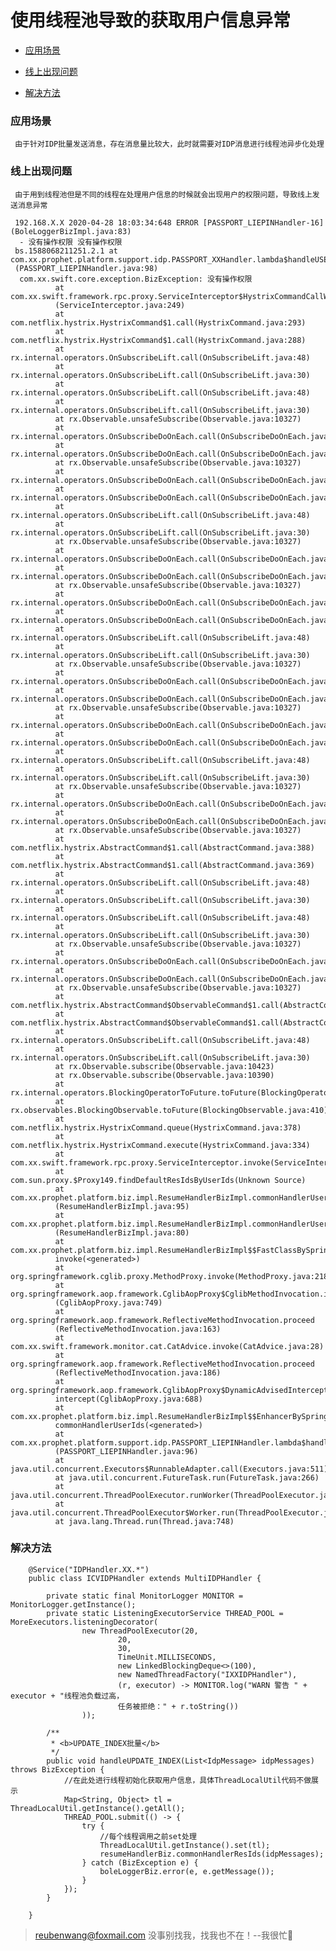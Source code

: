 # 使用线程池导致的获取用户信息异常

 - [应用场景](#应用场景)
 
 - [线上出现问题](#线上出现问题)
  
 - [解决方法](#解决方法)
 
 ### 应用场景
     由于针对IDP批量发送消息，存在消息量比较大，此时就需要对IDP消息进行线程池异步化处理
 
 ### 线上出现问题
     由于用到线程池但是不同的线程在处理用户信息的时候就会出现用户的权限问题，导致线上发送消息异常 
     
     192.168.X.X 2020-04-28 18:03:34:648 ERROR [PASSPORT_LIEPINHandler-16] (BoleLoggerBizImpl.java:83)
      - 没有操作权限 没有操作权限
     bs.1588068211251.2.1 at com.xx.prophet.platform.support.idp.PASSPORT_XXHandler.lambda$handleUSER_LOGIN$4
     (PASSPORT_LIEPINHandler.java:98)
      com.xx.swift.core.exception.BizException: 没有操作权限
              at com.xx.swift.framework.rpc.proxy.ServiceInterceptor$HystrixCommandCallWrapper.run
              (ServiceInterceptor.java:249)
              at com.netflix.hystrix.HystrixCommand$1.call(HystrixCommand.java:293)
              at com.netflix.hystrix.HystrixCommand$1.call(HystrixCommand.java:288)
              at rx.internal.operators.OnSubscribeLift.call(OnSubscribeLift.java:48)
              at rx.internal.operators.OnSubscribeLift.call(OnSubscribeLift.java:30)
              at rx.internal.operators.OnSubscribeLift.call(OnSubscribeLift.java:48)
              at rx.internal.operators.OnSubscribeLift.call(OnSubscribeLift.java:30)
              at rx.Observable.unsafeSubscribe(Observable.java:10327)
              at rx.internal.operators.OnSubscribeDoOnEach.call(OnSubscribeDoOnEach.java:41)
              at rx.internal.operators.OnSubscribeDoOnEach.call(OnSubscribeDoOnEach.java:30)
              at rx.Observable.unsafeSubscribe(Observable.java:10327)
              at rx.internal.operators.OnSubscribeDoOnEach.call(OnSubscribeDoOnEach.java:41)
              at rx.internal.operators.OnSubscribeDoOnEach.call(OnSubscribeDoOnEach.java:30)
              at rx.internal.operators.OnSubscribeLift.call(OnSubscribeLift.java:48)
              at rx.internal.operators.OnSubscribeLift.call(OnSubscribeLift.java:30)
              at rx.Observable.unsafeSubscribe(Observable.java:10327)
              at rx.internal.operators.OnSubscribeDoOnEach.call(OnSubscribeDoOnEach.java:41)
              at rx.internal.operators.OnSubscribeDoOnEach.call(OnSubscribeDoOnEach.java:30)
              at rx.Observable.unsafeSubscribe(Observable.java:10327)
              at rx.internal.operators.OnSubscribeDoOnEach.call(OnSubscribeDoOnEach.java:41)
              at rx.internal.operators.OnSubscribeDoOnEach.call(OnSubscribeDoOnEach.java:30)
              at rx.internal.operators.OnSubscribeLift.call(OnSubscribeLift.java:48)
              at rx.internal.operators.OnSubscribeLift.call(OnSubscribeLift.java:30)
              at rx.Observable.unsafeSubscribe(Observable.java:10327)
              at rx.internal.operators.OnSubscribeDoOnEach.call(OnSubscribeDoOnEach.java:41)
              at rx.internal.operators.OnSubscribeDoOnEach.call(OnSubscribeDoOnEach.java:30)
              at rx.Observable.unsafeSubscribe(Observable.java:10327)
              at rx.internal.operators.OnSubscribeDoOnEach.call(OnSubscribeDoOnEach.java:41)
              at rx.internal.operators.OnSubscribeDoOnEach.call(OnSubscribeDoOnEach.java:30)
              at rx.internal.operators.OnSubscribeLift.call(OnSubscribeLift.java:48)
              at rx.internal.operators.OnSubscribeLift.call(OnSubscribeLift.java:30)
              at rx.Observable.unsafeSubscribe(Observable.java:10327)
              at rx.internal.operators.OnSubscribeDoOnEach.call(OnSubscribeDoOnEach.java:41)
              at rx.internal.operators.OnSubscribeDoOnEach.call(OnSubscribeDoOnEach.java:30)
              at rx.Observable.unsafeSubscribe(Observable.java:10327)
              at com.netflix.hystrix.AbstractCommand$1.call(AbstractCommand.java:388)
              at com.netflix.hystrix.AbstractCommand$1.call(AbstractCommand.java:369)
              at rx.internal.operators.OnSubscribeLift.call(OnSubscribeLift.java:48)
              at rx.internal.operators.OnSubscribeLift.call(OnSubscribeLift.java:30)
              at rx.internal.operators.OnSubscribeLift.call(OnSubscribeLift.java:48)
              at rx.internal.operators.OnSubscribeLift.call(OnSubscribeLift.java:30)
              at rx.Observable.unsafeSubscribe(Observable.java:10327)
              at rx.internal.operators.OnSubscribeDoOnEach.call(OnSubscribeDoOnEach.java:41)
              at rx.internal.operators.OnSubscribeDoOnEach.call(OnSubscribeDoOnEach.java:30)
              at rx.Observable.unsafeSubscribe(Observable.java:10327)
              at com.netflix.hystrix.AbstractCommand$ObservableCommand$1.call(AbstractCommand.java:1133)
              at com.netflix.hystrix.AbstractCommand$ObservableCommand$1.call(AbstractCommand.java:1129)
              at rx.internal.operators.OnSubscribeLift.call(OnSubscribeLift.java:48)
              at rx.internal.operators.OnSubscribeLift.call(OnSubscribeLift.java:30)
              at rx.Observable.subscribe(Observable.java:10423)
              at rx.Observable.subscribe(Observable.java:10390)
              at rx.internal.operators.BlockingOperatorToFuture.toFuture(BlockingOperatorToFuture.java:51)
              at rx.observables.BlockingObservable.toFuture(BlockingObservable.java:410)
              at com.netflix.hystrix.HystrixCommand.queue(HystrixCommand.java:378)
              at com.netflix.hystrix.HystrixCommand.execute(HystrixCommand.java:334)
              at com.xx.swift.framework.rpc.proxy.ServiceInterceptor.invoke(ServiceInterceptor.java:89)
              at com.sun.proxy.$Proxy149.findDefaultResIdsByUserIds(Unknown Source)
              at com.xx.prophet.platform.biz.impl.ResumeHandlerBizImpl.commonHandlerUserIdsCache
              (ResumeHandlerBizImpl.java:95)
              at com.xx.prophet.platform.biz.impl.ResumeHandlerBizImpl.commonHandlerUserIds
              (ResumeHandlerBizImpl.java:80)
              at com.xx.prophet.platform.biz.impl.ResumeHandlerBizImpl$$FastClassBySpringCGLIB$$a222d23c.
              invoke(<generated>)
              at org.springframework.cglib.proxy.MethodProxy.invoke(MethodProxy.java:218)
              at org.springframework.aop.framework.CglibAopProxy$CglibMethodInvocation.invokeJoinpoint
              (CglibAopProxy.java:749)
              at org.springframework.aop.framework.ReflectiveMethodInvocation.proceed
              (ReflectiveMethodInvocation.java:163)
              at com.xx.swift.framework.monitor.cat.CatAdvice.invoke(CatAdvice.java:28)
              at org.springframework.aop.framework.ReflectiveMethodInvocation.proceed
              (ReflectiveMethodInvocation.java:186)
              at org.springframework.aop.framework.CglibAopProxy$DynamicAdvisedInterceptor.
              intercept(CglibAopProxy.java:688)
              at com.xx.prophet.platform.biz.impl.ResumeHandlerBizImpl$$EnhancerBySpringCGLIB$$73221940.
              commonHandlerUserIds(<generated>)
              at com.xx.prophet.platform.support.idp.PASSPORT_LIEPINHandler.lambda$handleUSER_LOGIN$4
              (PASSPORT_LIEPINHandler.java:96)
              at java.util.concurrent.Executors$RunnableAdapter.call(Executors.java:511)
              at java.util.concurrent.FutureTask.run(FutureTask.java:266)
              at java.util.concurrent.ThreadPoolExecutor.runWorker(ThreadPoolExecutor.java:1149)
              at java.util.concurrent.ThreadPoolExecutor$Worker.run(ThreadPoolExecutor.java:624)
              at java.lang.Thread.run(Thread.java:748)
  
 ### 解决方法

        @Service("IDPHandler.XX.*")
        public class ICVIDPHandler extends MultiIDPHandler {
        
            private static final MonitorLogger MONITOR = MonitorLogger.getInstance();
            private static ListeningExecutorService THREAD_POOL = MoreExecutors.listeningDecorator(
                    new ThreadPoolExecutor(20,
                            20,
                            30,
                            TimeUnit.MILLISECONDS,
                            new LinkedBlockingDeque<>(100),
                            new NamedThreadFactory("IXXIDPHandler"),
                            (r, executor) -> MONITOR.log("WARN 警告 " + executor + "线程池负载过高，
                            任务被拒绝：" + r.toString())
                    ));
        
            /**
             * <b>UPDATE_INDEX批量</b>
             */
            public void handleUPDATE_INDEX(List<IdpMessage> idpMessages) throws BizException {
                //在此处进行线程初始化获取用户信息，具体ThreadLocalUtil代码不做展示
                Map<String, Object> tl = ThreadLocalUtil.getInstance().getAll();
                THREAD_POOL.submit(() -> {
                    try {
                        //每个线程调用之前set处理
                        ThreadLocalUtil.getInstance().set(tl);
                        resumeHandlerBiz.commonHandlerResIds(idpMessages);
                    } catch (BizException e) {
                        boleLoggerBiz.error(e, e.getMessage());
                    }
                });
            }
        
        }

       
> reubenwang@foxmail.com
> 没事别找我，找我也不在！--我很忙🦆